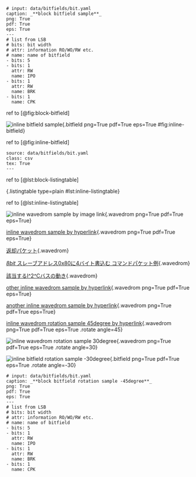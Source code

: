 ```{.bitfield #fig:block-bitfield}
# input: data/bitfields/bit.yaml
caption: _**block bitfield sample**_
png: True
pdf: True
eps: True
---
# list from LSB
# bits: bit width
# attr: information RO/WO/RW etc.
# name: name of bitfield
- bits: 5
- bits: 1
  attr: RW
  name: IPO
- bits: 1
  attr: RW
  name: BRK
- bits: 1
  name: CPK
```

ref to [@fig:block-bitfield]

![**inline bitfield sample**](data/bitfields/bit.yaml){.bitfield png=True pdf=True eps=True #fig:inline-bitfield}

ref to [@fig:inline-bitfield]

```{.listingtable #lst:block-listingtable}
source: data/bitfields/bit.yaml
class: csv
tex: True
---
```
ref to [@lst:block-listingtable]

[](data/waves/wave.yaml){.listingtable type=plain #lst:inline-listingtable}

ref to [@lst:inline-listingtable]

![inline wavedrom sample by image link](data/waves/wave.yaml){.wavedrom png=True pdf=True eps=True}

[inline wavedrom sample by hyperlink](data/waves/wave.yaml){.wavedrom png=True pdf=True eps=True}

[返却パケット](data/waves/commandSandP_wo_ret.yaml){.wavedrom}

[_8bit_ スレーブアドレス0x80に4バイト書込む コマンドパケット例](data/waves/commandSandP_wo.yaml){.wavedrom}

[該当するI^2^Cバスの動き](data/waves/commandSandP_wo_bus.yaml){.wavedrom}

[other inline wavedrom sample by hyperlink](data/waves/anotherwave.yaml){.wavedrom png=True pdf=True eps=True}

[another inline wavedrom sample by hyperlink](data/waves/wave.yaml){.wavedrom png=True pdf=True eps=True}

[inline wavedrom rotation sample 45degree by hyperlink](data/waves/commandSandP_wo_bus.yaml){.wavedrom png=True pdf=True eps=True .rotate angle=45}

![inline wavedrom rotation sample 30degree](data/waves/wave.yaml){.wavedrom png=True pdf=True eps=True .rotate angle=30}

![inline bitfield rotation sample -30degree](data/bitfields/bit.yaml){.bitfield png=True pdf=True eps=True .rotate angle=-30}

```{.bitfield .rotate angle=-45}
# input: data/bitfields/bit.yaml
caption: _**block bitfield rotation sample -45degree**_
png: True
pdf: True
eps: True
---
# list from LSB
# bits: bit width
# attr: information RO/WO/RW etc.
# name: name of bitfield
- bits: 5
- bits: 1
  attr: RW
  name: IPO
- bits: 1
  attr: RW
  name: BRK
- bits: 1
  name: CPK
```
